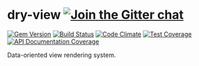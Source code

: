 [gitter]: https://gitter.im/dry-rb/chat
[gem]: https://rubygems.org/gems/dry-view
[travis]: https://travis-ci.org/dry-rb/dry-view
[code_climate]: https://codeclimate.com/github/dry-rb/dry-view
[inch]: http://inch-ci.org/github/dry-rb/dry-view

# dry-view [![Join the Gitter chat](https://badges.gitter.im/Join%20Chat.svg)][gitter]

[![Gem Version](https://img.shields.io/gem/v/dry-view.svg)][gem]
[![Build Status](https://img.shields.io/travis/dry-rb/dry-view.svg)][travis]
[![Code Climate](https://img.shields.io/codeclimate/github/dry-rb/dry-view.svg)][code_climate]
[![Test Coverage](https://img.shields.io/codeclimate/coverage/github/dry-rb/dry-view.svg)][code_climate]
[![API Documentation Coverage](http://inch-ci.org/github/dry-rb/dry-view.svg)][inch]

Data-oriented view rendering system.
